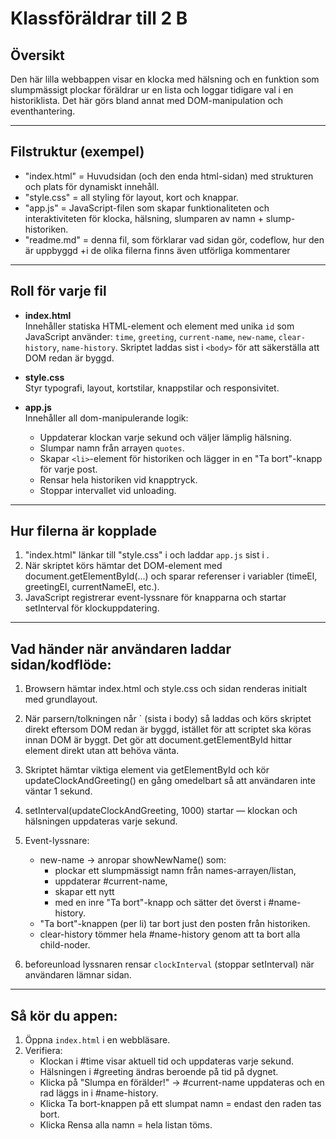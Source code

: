 # Klassföräldrar till 2 B

## Översikt
Den här lilla webbappen visar en klocka med hälsning och en funktion som slumpmässigt plockar föräldrar ur en lista och loggar tidigare val i en historiklista. Det här görs bland annat med DOM-manipulation och eventhantering.


---

## Filstruktur (exempel)
- "index.html" = Huvudsidan (och den enda html-sidan) med strukturen och plats för dynamiskt innehåll.
- "style.css" = all styling för layout, kort och knappar.
- "app.js" = JavaScript-filen som skapar funktionaliteten och interaktiviteten för  klocka, hälsning, slumparen av namn + slump-historiken.
- "readme.md" = denna fil, som förklarar vad sidan gör, codeflow,  hur den är uppbyggd
+i de olika filerna finns även utförliga kommentarer

---

## Roll för varje fil
- **index.html**  
  Innehåller statiska HTML-element och element med unika `id` som JavaScript använder: `time`, `greeting`, `current-name`, `new-name`, `clear-history`, `name-history`. Skriptet laddas sist i `<body>` för att säkerställa att DOM redan är byggd.

- **style.css**  
  Styr typografi, layout, kortstilar, knappstilar och responsivitet.

- **app.js**  
  Innehåller all dom-manipulerande logik:
  - Uppdaterar klockan varje sekund och väljer lämplig hälsning.
  - Slumpar namn från arrayen `quotes`.
  - Skapar `<li>`-element för historiken och lägger in en "Ta bort"-knapp för varje post.
  - Rensar hela historiken vid knapptryck.
  - Stoppar intervallet vid unloading.

---

## Hur filerna är kopplade
1. "index.html" länkar till "style.css" i <head> och laddar `app.js` sist i <body>.
2. När skriptet körs hämtar det DOM-element med document.getElementById(...) och sparar referenser i variabler (timeEl, greetingEl, currentNameEl, etc.).
3. JavaScript registrerar event-lyssnare för knapparna och startar setInterval för klockuppdatering.

---

## Vad händer när användaren laddar sidan/kodflöde:
1. Browsern hämtar index.html och style.css och sidan renderas initialt med grundlayout.

2. När parsern/tolkningen når <script src="js/app.js"></script>` (sista i body) så laddas och körs skriptet direkt eftersom DOM redan är byggd, istället för att scriptet ska köras innan DOM är byggt.
Det gör att document.getElementById hittar element direkt utan att behöva vänta.

3. Skriptet hämtar viktiga element via getElementById och kör updateClockAndGreeting() en gång omedelbart så att användaren inte väntar 1 sekund.

4. setInterval(updateClockAndGreeting, 1000) startar — klockan och hälsningen uppdateras varje sekund.

5. Event-lyssnare:
   - new-name → anropar showNewName() som:
     - plockar ett slumpmässigt namn från names-arrayen/listan,
     - uppdaterar #current-name,
     - skapar ett nytt <li> med en inre "Ta bort"-knapp och sätter det överst i #name-history.
   - "Ta bort"-knappen (per li) tar bort just den posten från historiken.
   - clear-history tömmer hela #name-history genom att ta bort alla child-noder.
6. beforeunload lyssnaren rensar `clockInterval` (stoppar setInterval) när användaren lämnar sidan.

---


## Så kör du appen:
1. Öppna `index.html` i en webbläsare.
2. Verifiera:
   - Klockan i #time visar aktuell tid och uppdateras varje sekund.
   - Hälsningen i #greeting ändras beroende på tid på dygnet.
   - Klicka på "Slumpa en förälder!" → #current-name uppdateras och en rad läggs in i #name-history.
   - Klicka Ta bort-knappen på ett slumpat namn = endast den raden tas bort.
   - Klicka Rensa alla namn = hela listan töms.


